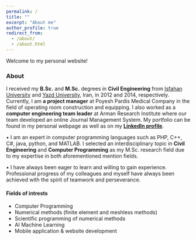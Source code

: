 ```yaml
---
permalink: /
title: ""
excerpt: "About me"
author_profile: true
redirect_from: 
  - /about/
  - /about.html
---
```

Welcome to my personal website!

### About

I received my **B.Sc.** and **M.Sc.** degrees in **Civil Engineering** from [Isfahan University](https://ui.ac.ir/) and [Yazd University](https://yazd.ac.ir/), Iran, in 2012 and 2014, respectively. Currently, I am **a project manager** at Poyesh Pardis Medical Company in the field of operating room construction and equipping. I also worked as a **computer engineering team leader** at Arman Research Institute where our team developed an online Journal Management System. My portfolio can be found in my personal webpage as well as on my [**LinkedIn profile**](https://www.linkedin.com/in/mohammad-javad-bahonar-51535a56/).  
    
• I am an expert in computer programming languages ​​such as PHP, C++, C#, java, python, and MATLAB. I selected an interdisciplinary topic in **Civil Engineering** and **Computer Programming** as my M.Sc. research field due to my expertise in both aforementioned mention fields.  
    
• I have always been eager to learn and willing to gain experience. Professional progress of my colleagues and myself have always been achieved with the spirit of teamwork and perseverance.

#### Fields of intrests

 - Computer Programming
 - Numerical methods (finite element and meshless methods)
 - Scientific programming of numerical methods
 - AI Machine Learning
 - Mobile application & website development
 

